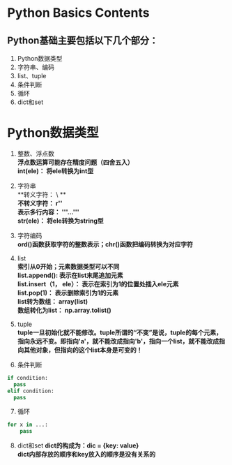 # Python Basics Contents  
## Python基础主要包括以下几个部分：
  1. Python数据类型
  2. 字符串、编码
  3. list、tuple
  4. 条件判断
  5. 循环
  6. dict和set


# Python数据类型  
1. 整数、浮点数  
**浮点数运算可能存在精度问题（四舍五入）**  
**int(ele)：  将ele转换为int型**
  
2. 字符串  
**转义字符：  \ **  
**不转义字符：   r''**  
**表示多行内容：  '''...'''**  
**str(ele)：  将ele转换为string型**  

3. 字符编码  
**ord()函数获取字符的整数表示；chr()函数把编码转换为对应字符**
  
4. list  
**索引从0开始；元素数据类型可以不同**  
**list.append(): 表示在list末尾追加元素**  
**list.insert（1， ele）： 表示在索引为1的位置处插入ele元素**  
**list.pop(1)： 表示删除索引为1的元素**  
**list转为数组：  array(list)**  
**数组转化为list： np.array.tolist()**

5. tuple  
**tuple一旦初始化就不能修改。tuple所谓的“不变”是说，tuple的每个元素，指向永远不变。即指向'a'，就不能改成指向'b'，指向一个list，就不能改成指向其他对象，但指向的这个list本身是可变的！**

6. 条件判断  
  ```python
  if condition:  
    pass  
  elif condition:  
    pass
  ```
 
 7. 循环
  ```python
  for x in ...:
      pass
  ```  
 8. dict和set
 **dict的构成为：dic = {key: value}**  
 **dict内部存放的顺序和key放入的顺序是没有关系的**
 
 
 
 
 
 
 
 
 
 
 
 
 
 
 
 
 
 
 
 
